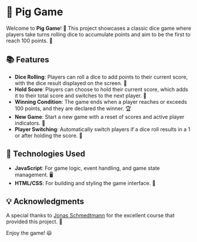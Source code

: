 # 🎲 Pig Game

Welcome to **Pig Game**! 🎉 This project showcases a classic dice game where players take turns rolling dice to accumulate points and aim to be the first to reach 100 points. 🚀

## 📚 Features

- **Dice Rolling**: Players can roll a dice to add points to their current score, with the dice result displayed on the screen. 🎲
- **Hold Score**: Players can choose to hold their current score, which adds it to their total score and switches to the next player. 🏅
- **Winning Condition**: The game ends when a player reaches or exceeds 100 points, and they are declared the winner. 🏆
- **New Game**: Start a new game with a reset of scores and active player indicators. 🔄
- **Player Switching**: Automatically switch players if a dice roll results in a 1 or after holding the score. 🔄

## 🎨 Technologies Used

- **JavaScript**: For game logic, event handling, and game state management. 🖥️
- **HTML/CSS**: For building and styling the game interface. 🎨

## 💡 Acknowledgments

A special thanks to [Jonas Schmedtmann](https://www.udemy.com/user/jonasschmedtmann/) for the excellent course that provided this project. 🙏

Enjoy the game! 😃

